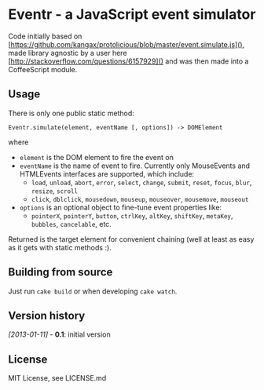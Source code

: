 # Eventr - a JavaScript event simulator


Code initially based on [https://github.com/kangax/protolicious/blob/master/event.simulate.js](), made library agnostic by a user here [http://stackoverflow.com/questions/6157929]() and was then made into a CoffeeScript module.

## Usage
There is only one public static method:

```
Eventr.simulate(element, eventName [, options]) -> DOMElement
```
where

- `element` is the DOM element to fire the event on
- `eventName` is the name of event to fire. Currently only MouseEvents and HTMLEvents interfaces are supported, which include: 
  - `load`, `unload`, `abort`, `error`, `select`, `change`, `submit`, `reset`, `focus`, `blur`, `resize`, `scroll`
  - `click`, `dblclick`, `mousedown`, `mouseup`, `mouseover`, `mousemove`, `mouseout`
- `options` is an optional object to fine-tune event properties like:
  - `pointerX`, `pointerY`, `button`, `ctrlKey`, `altKey`, `shiftKey`, `metaKey`, `bubbles`, `cancelable`, etc.

Returned is the target element for convenient chaining (well at least as easy as it gets with static methods :).

## Building from source
Just run `cake build` or when developing `cake watch`.

## Version history
*[2013-01-11]* - **0.1**: initial version

## License
MIT License, see LICENSE.md